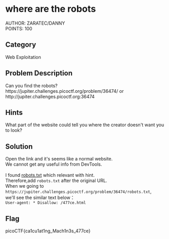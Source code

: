 <h1>where are the robots</h1>
AUTHOR: ZARATEC/DANNY<br>
POINTS: 100

<h2>Category</h2>
Web Exploitation

<h2>Problem Description</h2>
Can you find the robots?<br>
https://jupiter.challenges.picoctf.org/problem/36474/ or http://jupiter.challenges.picoctf.org:36474

<h2>Hints</h2>
What part of the website could tell you where the creator doesn't want you to look?

<h2>Solution</h2>
Open the link and it's seems like a normal website.<br>
We cannot get any useful info from DevTools.<br><br>
I found <a href="https://www.cloudflare.com/zh-tw/learning/bots/what-is-robots.txt/">robots.txt</a>
which relevant with hint.<br>
Therefore,add <code>robots.txt</code> after the original URL.<br>
When we going to <code>https://jupiter.challenges.picoctf.org/problem/36474/robots.txt</code>,<br>
we'll see the similar text below：<br>
<code>User-agent: * Disallow: /477ce.html<br></code>

<h2>Flag</h2>
picoCTF{ca1cu1at1ng_Mach1n3s_477ce}

